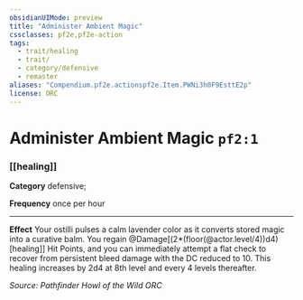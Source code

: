 ```yaml
---
obsidianUIMode: preview
title: "Administer Ambient Magic"
cssclasses: pf2e,pf2e-action
tags:
  - trait/healing
  - trait/
  - category/defensive
  - remaster
aliases: "Compendium.pf2e.actionspf2e.Item.PWNi3h0F9EsttE2p"
license: ORC
---
```

# Administer Ambient Magic `pf2:1`

### [[healing]]

**Category** defensive; 




<p><strong>Frequency</strong> once per hour</p><hr /><p><strong>Effect</strong> Your ostilli pulses a calm lavender color as it converts stored magic into a curative balm. You regain @Damage[(2*(floor(@actor.level/4))d4)[healing]] Hit Points, and you can immediately attempt a flat check to recover from persistent bleed damage with the DC reduced to 10. This healing increases by 2d4 at 8th level and every 4 levels thereafter.</p>

*Source: Pathfinder Howl of the Wild*
*ORC*